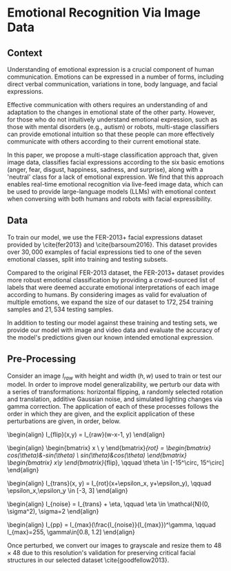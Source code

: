 # Emotional Recognition Via Image Data

## Context

Understanding of emotional expression is a crucial component of human communication. Emotions can be expressed in a number of forms, including direct verbal communication, variations in tone, body language, and facial expressions. 

Effective communication with others requires an understanding of and adaptation to the changes in emotional state of the other party. However, for those who do not intuitively understand emotional expression, such as those with mental disorders (e.g., autism) or robots, multi-stage classifiers can provide emotional intuition so that these people can more effectively communicate with others according to their current emotional state. 

In this paper, we propose a multi-stage classification approach that, given image data, classifies facial expressions according to the six basic emotions (anger, fear, disgust, happiness, sadness, and surprise), along with a 'neutral' class for a lack of emotional expression. We find that this approach enables real-time emotional recognition via live-feed image data, which can be used to provide large-language models (LLMs) with emotional context when conversing with both humans and robots with facial expressibility. 

## Data

To train our model, we use the FER-2013+ facial expressions dataset provided by \cite{fer2013} and \cite{barsoum2016}. This dataset provides over $30,000$ examples of facial expressions tied to one of the seven emotional classes, split into training and testing subsets. 

Compared to the original FER-2013 dataset, the FER-2013+ dataset provides more robust emotional classification by providing a crowd-sourced list of labels that were deemed accurate emotional interpretations of each image according to humans. By considering images as valid for evaluation of multiple emotions, we expand the size of our dataset to $172,254$ training samples and $21,534$ testing samples. 

In addition to testing our model against these training and testing sets, we provide our model with image and video data and evaluate the accuracy of the model's predictions given our known intended emotional expression. 

## Pre-Processing

Consider an image $I_{raw}$ with height and width $(h, w)$ used to train or test our model. In order to improve model generalizability, we perturb our data with a series of transformations: horizontal flipping, a randomly selected rotation and translation, additive Gaussian noise, and simulated lighting changes via gamma correction. The application of each of these processes follows the order in which they are given, and the explicit application of these perturbations are given, in order, below. 

\begin{align}
    I_{flip}(x,y) = I_{raw}(w-x-1, y)
\end{align}

\begin{align}
    \begin{bmatrix}
        x \\ y
    \end{bmatrix}_{rot}
    = \begin{bmatrix}
        cos(\theta)&-sin(\theta) \\ sin(\theta)&cos(\theta)
    \end{bmatrix}
    \begin{bmatrix}
        x\\y
    \end{bmatrix}_{flip}, \qquad \theta \in [-15^\circ, 15^\circ]
\end{align}

\begin{align}
    I_{trans}(x, y) = I_{rot}(x+\epsilon_x, y+\epsilon_y), \qquad \epsilon_x,\epsilon_y \in [-3, 3]
\end{align}

\begin{align}
    I_{noise} = I_{trans} + \eta, \qquad \eta \in \mathcal{N}(0, \sigma^2), \sigma=2
\end{align}

\begin{align}
    I_{pp} = I_{max}(\frac{I_{noise}}{I_{max}})^\gamma, \qquad I_{max}=255, \gamma\in[0.8, 1.2]
\end{align}

Once perturbed, we convert our images to grayscale and resize them to $48 \times48$ due to this resolution's validation for preserving critical facial structures in our selected dataset \cite{goodfellow2013}.
